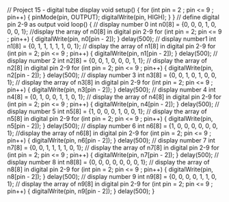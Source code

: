 // Project 15 - digital tube display
void setup() {
  for (int pin = 2 ; pin <= 9 ; pin++) {
    pinMode(pin, OUTPUT);
    digitalWrite(pin, HIGH);
  }
}
// define digital pin 2-9 as output
void loop() {
  // display number 0
  int n0[8] = {0, 0, 0, 1, 0, 0, 0, 1};
  //display the array of n0[8] in digital pin 2-9
  for (int pin = 2; pin <= 9 ; pin++) {
    digitalWrite(pin, n0[pin - 2]);
  }
  delay(500);
  // display number1
  int n1[8] = {0, 1, 1, 1, 1, 1, 0, 1};
  // display the array of n1[8] in digital pin 2-9
  for (int pin = 2; pin <= 9 ; pin++) {
    digitalWrite(pin, n1[pin - 2]);
  }
  delay(500);
  // display number 2
  int n2[8] = {0, 0, 1, 0, 0, 0, 1, 1};
  // display the array of n2[8] in digital pin 2-9
  for (int pin = 2; pin <= 9 ; pin++) {
    digitalWrite(pin, n2[pin - 2]);
  }
  delay(500);
  // display number 3
  int n3[8] = {0, 0, 1, 0, 1, 0, 0, 1};
  // display the array of n3[8] in digital pin 2-9
  for (int pin = 2; pin <= 9 ; pin++) {
    digitalWrite(pin, n3[pin - 2]);
  }
  delay(500);
  // display number 4
  int n4[8] = {0, 1, 0, 0, 1, 1, 0, 1};
  // display the array of n4[8] in digital pin 2-9
  for (int pin = 2; pin <= 9 ; pin++) {
    digitalWrite(pin, n4[pin - 2]);
  }
  delay(500);
  // display number 5
  int n5[8] = {1, 0, 0, 0, 1, 0, 0, 1};
  // display the array of n5[8] in digital pin 2-9
  for (int pin = 2; pin <= 9 ; pin++) {
    digitalWrite(pin, n5[pin - 2]);
  }
  delay(500);
  // display number 6
  int n6[8] = {1, 0, 0, 0, 0, 0, 0, 1};
  //display the array of n6[8] in digital pin 2-9
  for (int pin = 2; pin <= 9 ; pin++) {
    digitalWrite(pin, n6[pin - 2]);
  }
  delay(500);
  // display number 7
  int n7[8] = {0, 0, 1, 1, 1, 1, 0, 1};
  // display the array of n7[8] in digital pin 2-9
  for (int pin = 2; pin <= 9 ; pin++) {
    digitalWrite(pin, n7[pin - 2]);
  }
  delay(500);
  // display number 8
  int n8[8] = {0, 0, 0, 0, 0, 0, 0, 1};
  // display the array of n8[8] in digital pin 2-9
  for (int pin = 2; pin <= 9 ; pin++) {
    digitalWrite(pin, n8[pin - 2]);
  }
  delay(500);
  // display number 9
  int n9[8] = {0, 0, 0, 0, 1, 1, 0, 1};
  // display the array of n9[8] in digital pin 2-9
  for (int pin = 2; pin <= 9 ; pin++) {
    digitalWrite(pin, n9[pin - 2]);
  }
  delay(500);
}
